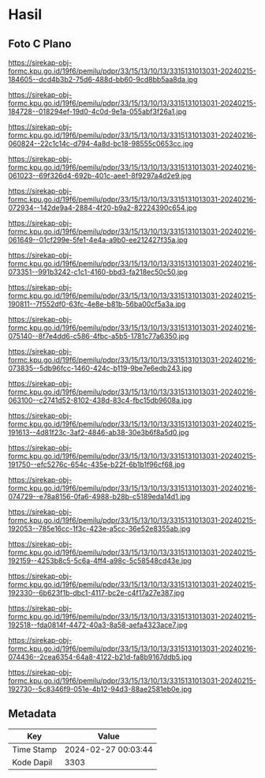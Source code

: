 # Hasil

## Foto C Plano

https://sirekap-obj-formc.kpu.go.id/19f6/pemilu/pdpr/33/15/13/10/13/3315131013031-20240215-184605--dcd4b3b2-75d6-488d-bb60-9cd8bb5aa8da.jpg

https://sirekap-obj-formc.kpu.go.id/19f6/pemilu/pdpr/33/15/13/10/13/3315131013031-20240215-184728--018294ef-19d0-4c0d-9e1a-055abf3f26a1.jpg

https://sirekap-obj-formc.kpu.go.id/19f6/pemilu/pdpr/33/15/13/10/13/3315131013031-20240216-060824--22c1c14c-d794-4a8d-bc18-98555c0653cc.jpg

https://sirekap-obj-formc.kpu.go.id/19f6/pemilu/pdpr/33/15/13/10/13/3315131013031-20240216-061023--69f326d4-692b-401c-aee1-8f9297a4d2e9.jpg

https://sirekap-obj-formc.kpu.go.id/19f6/pemilu/pdpr/33/15/13/10/13/3315131013031-20240216-072934--142de9a4-2884-4f20-b9a2-82224390c654.jpg

https://sirekap-obj-formc.kpu.go.id/19f6/pemilu/pdpr/33/15/13/10/13/3315131013031-20240216-061649--01cf299e-5fe1-4e4a-a9b0-ee212427f35a.jpg

https://sirekap-obj-formc.kpu.go.id/19f6/pemilu/pdpr/33/15/13/10/13/3315131013031-20240216-073351--991b3242-c1c1-4160-bbd3-fa218ec50c50.jpg

https://sirekap-obj-formc.kpu.go.id/19f6/pemilu/pdpr/33/15/13/10/13/3315131013031-20240215-190811--7f552df0-63fc-4e8e-b81b-56ba00cf5a3a.jpg

https://sirekap-obj-formc.kpu.go.id/19f6/pemilu/pdpr/33/15/13/10/13/3315131013031-20240216-075140--8f7e4dd6-c586-4fbc-a5b5-1781c77a6350.jpg

https://sirekap-obj-formc.kpu.go.id/19f6/pemilu/pdpr/33/15/13/10/13/3315131013031-20240216-073835--5db96fcc-1460-424c-b119-9be7e6edb243.jpg

https://sirekap-obj-formc.kpu.go.id/19f6/pemilu/pdpr/33/15/13/10/13/3315131013031-20240216-063100--c2741d52-8102-438d-83c4-fbc15db9608a.jpg

https://sirekap-obj-formc.kpu.go.id/19f6/pemilu/pdpr/33/15/13/10/13/3315131013031-20240215-191613--4d81f23c-3af2-4846-ab38-30e3b6f8a5d0.jpg

https://sirekap-obj-formc.kpu.go.id/19f6/pemilu/pdpr/33/15/13/10/13/3315131013031-20240215-191750--efc5276c-654c-435e-b22f-6b1b1f96cf68.jpg

https://sirekap-obj-formc.kpu.go.id/19f6/pemilu/pdpr/33/15/13/10/13/3315131013031-20240216-074729--e78a8156-0fa6-4988-b28b-c5189eda14d1.jpg

https://sirekap-obj-formc.kpu.go.id/19f6/pemilu/pdpr/33/15/13/10/13/3315131013031-20240215-192053--785e16cc-1f3c-423e-a5cc-36e52e8355ab.jpg

https://sirekap-obj-formc.kpu.go.id/19f6/pemilu/pdpr/33/15/13/10/13/3315131013031-20240215-192159--4253b8c5-5c6a-4ff4-a98c-5c58548cd43e.jpg

https://sirekap-obj-formc.kpu.go.id/19f6/pemilu/pdpr/33/15/13/10/13/3315131013031-20240215-192330--6b623f1b-dbc1-4117-bc2e-c4f17a27e387.jpg

https://sirekap-obj-formc.kpu.go.id/19f6/pemilu/pdpr/33/15/13/10/13/3315131013031-20240215-192518--fda0814f-4472-40a3-8a58-aefa4323ace7.jpg

https://sirekap-obj-formc.kpu.go.id/19f6/pemilu/pdpr/33/15/13/10/13/3315131013031-20240216-074436--2cea6354-64a8-4122-b21d-fa8b9167ddb5.jpg

https://sirekap-obj-formc.kpu.go.id/19f6/pemilu/pdpr/33/15/13/10/13/3315131013031-20240215-192730--5c8346f9-051e-4b12-94d3-88ae2581eb0e.jpg


## Metadata

| Key        | Value               |
| ---------- | ------------------- |
| Time Stamp | 2024-02-27 00:03:44 |
| Kode Dapil | 3303                |



